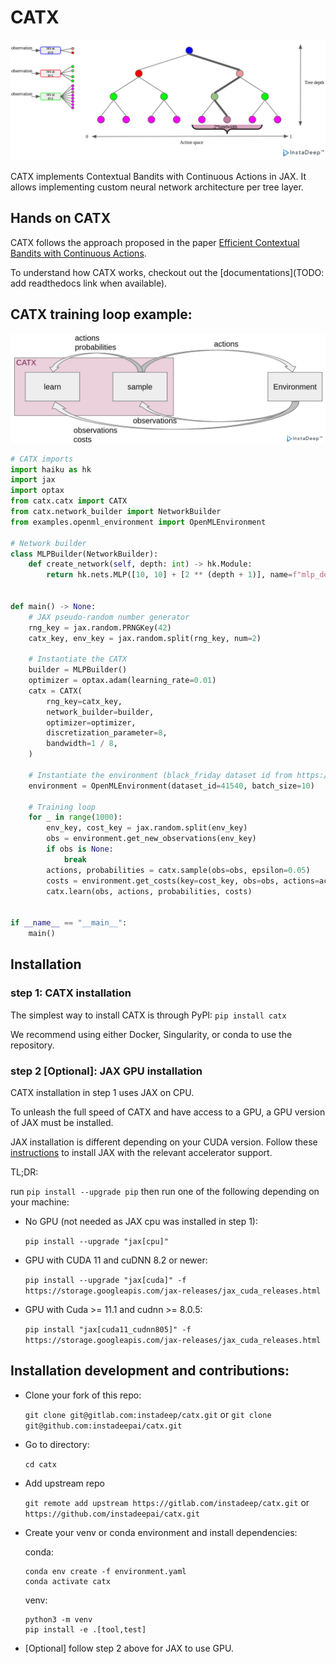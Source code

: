 # CATX

![catx_tree_example](docs/img/catx_tree_example.png)


CATX implements Contextual Bandits with Continuous Actions in JAX.
It allows implementing custom neural network architecture per tree layer.


## Hands on CATX

CATX follows the approach proposed in the paper [Efficient Contextual Bandits with Continuous Actions](https://arxiv.org/pdf/2006.06040.pdf).

To understand how CATX works, checkout out the [documentations](TODO: add readthedocs link when available).

## CATX training loop example:

![catx_example](docs/img/catx_example.png)

```python
# CATX imports
import haiku as hk
import jax
import optax
from catx.catx import CATX
from catx.network_builder import NetworkBuilder
from examples.openml_environment import OpenMLEnvironment

# Network builder
class MLPBuilder(NetworkBuilder):
    def create_network(self, depth: int) -> hk.Module:
        return hk.nets.MLP([10, 10] + [2 ** (depth + 1)], name=f"mlp_depth_{depth}")


def main() -> None:
    # JAX pseudo-random number generator
    rng_key = jax.random.PRNGKey(42)
    catx_key, env_key = jax.random.split(rng_key, num=2)

    # Instantiate the CATX
    builder = MLPBuilder()
    optimizer = optax.adam(learning_rate=0.01)
    catx = CATX(
        rng_key=catx_key,
        network_builder=builder,
        optimizer=optimizer,
        discretization_parameter=8,
        bandwidth=1 / 8,
    )

    # Instantiate the environment (black_friday dataset id from https://www.openml.org/)
    environment = OpenMLEnvironment(dataset_id=41540, batch_size=10)

    # Training loop
    for _ in range(1000):
        env_key, cost_key = jax.random.split(env_key)
        obs = environment.get_new_observations(env_key)
        if obs is None:
            break
        actions, probabilities = catx.sample(obs=obs, epsilon=0.05)
        costs = environment.get_costs(key=cost_key, obs=obs, actions=actions)
        catx.learn(obs, actions, probabilities, costs)


if __name__ == "__main__":
    main()
```



## Installation

### step 1: CATX installation
The simplest way to install CATX is through PyPI:
`pip install catx`

We recommend using either Docker, Singularity, or conda to use the repository.

### step 2 \[Optional\]: JAX GPU installation
CATX installation in step 1 uses JAX on CPU.

To unleash the full speed of CATX and have access to a GPU, a GPU version of JAX must be installed.

JAX installation is different depending on your CUDA version. Follow these [instructions](https://github.com/google/jax#installation)
to install JAX with the relevant accelerator support.

TL;DR:

run `pip install --upgrade pip` then run one of the following depending on your machine:

- No GPU (not needed as JAX cpu was installed in step 1):

    `pip install --upgrade "jax[cpu]"`

- GPU with CUDA 11 and cuDNN 8.2 or newer:

    `pip install --upgrade "jax[cuda]" -f https://storage.googleapis.com/jax-releases/jax_cuda_releases.html`


- GPU with Cuda >= 11.1 and cudnn >= 8.0.5:

    `pip install "jax[cuda11_cudnn805]" -f https://storage.googleapis.com/jax-releases/jax_cuda_releases.html`



## Installation development and contributions:

- Clone your fork of this repo:

    `git clone git@gitlab.com:instadeep/catx.git`
    or
    `git clone git@github.com:instadeepai/catx.git`

- Go to directory:

  `cd catx`

- Add upstream repo

    `git remote add upstream https://gitlab.com/instadeep/catx.git`
    or
    `https://github.com/instadeepai/catx.git`

- Create your venv or conda environment and install dependencies:

    conda:
    ```
    conda env create -f environment.yaml
    conda activate catx
    ```

    venv:
    ```
    python3 -m venv
    pip install -e .[tool,test]
    ```

- \[Optional\] follow step 2 above for JAX to use GPU.
